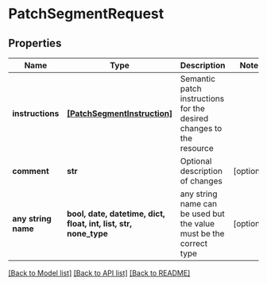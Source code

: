 # PatchSegmentRequest


## Properties
Name | Type | Description | Notes
------------ | ------------- | ------------- | -------------
**instructions** | [**[PatchSegmentInstruction]**](PatchSegmentInstruction.md) | Semantic patch instructions for the desired changes to the resource | 
**comment** | **str** | Optional description of changes | [optional] 
**any string name** | **bool, date, datetime, dict, float, int, list, str, none_type** | any string name can be used but the value must be the correct type | [optional]

[[Back to Model list]](../README.md#documentation-for-models) [[Back to API list]](../README.md#documentation-for-api-endpoints) [[Back to README]](../README.md)


